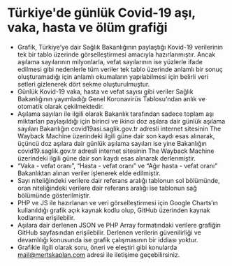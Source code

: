 # Türkiye'de günlük Covid-19 aşı, vaka, hasta ve ölüm grafiği


* Grafik, Türkiye’ye dair Sağlık Bakanlığının paylaştığı Kovid-19 verilerinin tek bir tablo üzerinde görselleştirmesi amacıyla hazırlanmıştır. Ancak aşılama sayılarının milyonlarla, vefat sayılarının ise yüzlerle ifade edilmesi gibi nedenlerle tüm veriler tek tablo üzerinde anlamlı bir sonuç oluşturamadığı için anlamlı okumaların yapılabilmesi için belirli veri setleri gizlenerek dört sekme oluşturulmuştur.
* Günlük Kovid-19 vaka, hasta ve vefat sayısı gibi veriler Sağlık Bakanlığının yayımladığı Genel Koronavirüs Tablosu’ndan anlık ve otomatik olarak çekilmektedir.
* Aşılama sayıları ile ilgili olarak Bakanlık tarafından sadece toplam aşı miktarları paylaşıldığı için birinci ve ikinci doz aşılara dair günlük aşılama sayıları Bakanlığın covid19asi.saglik.gov.tr adresli internet sitesinin The Wayback Machine üzerindeki ilgili güne dair son kaydı esas alınarak, üçüncü doz aşılara dair günlük aşılama sayıları ise yine Bakanlığın covid19.saglik.gov.tr adresli internet sitesinin The Wayback Machine üzerindeki ilgili güne dair son kaydı esas alınarak derlenmiştir.
* “Vaka - vefat oranı”, “Hasta - vefat oranı” ve “Ağır hasta - vefat oranı” Bakanlıktan alınan veriler işlenerek elde edilmiştir.
* Sayı niteliğindeki verilere dair referans aralığı tablonun sol bölümünde, oran niteliğindeki verilere dair referans aralığı ise tablonun sağ bölümünde gösterilmiştir.
* PHP ve JS ile hazırlanan ve veri görselleştirmesi için Google Charts’ın kullanıldığı grafik açık kaynak kodlu olup, GitHub üzerinden kaynak kodlarına erişilebilir.
* Aşılara dair derlenen JSON ve PHP Array formatındaki verilere grafiğin GitHub sayfasından erişilebilir. Derlenen verilerin güvenilirliği ve devamlılığı konusunda ise grafik çalışmasının bir iddiası yoktur.
* Grafikle ilgili olarak soru, öneri ve eleştiri gibi konularda mail@mertskaplan.com adresi ile iletişime geçebilirsiniz.
